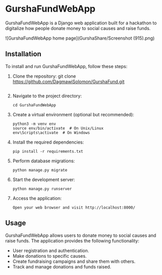 # GurshaFundWebApp


GurshaFundWebApp is a Django web application built for a hackathon to digitalize how people donate money to social causes and raise funds.

![GurshaFundWebApp home page](GurshaShare/Screenshot (915).png)
## Installation

To install and run GurshaFundWebApp, follow these steps:

1. Clone the repository:
   git clone https://github.com/DagmawiSolomon/GurshaFund.git
   ```

2. Navigate to the project directory:
   ```
   cd GurshaFundWebApp
   ```

3. Create a virtual environment (optional but recommended):
   ```
   python3 -m venv env
   source env/bin/activate  # On Unix/Linux
   env\Scripts\activate  # On Windows
   ```

4. Install the required dependencies:
   ```
   pip install -r requirements.txt
   ```

5. Perform database migrations:
   ```
   python manage.py migrate
   ```

6. Start the development server:
   ```
   python manage.py runserver
   ```

7. Access the application:
   ```
   Open your web browser and visit http://localhost:8000/
   ```

## Usage

GurshaFundWebApp allows users to donate money to social causes and raise funds. The application provides the following functionality:

- User registration and authentication.
- Make donations to specific causes.
- Create fundraising campaigns and share them with others.
- Track and manage donations and funds raised.

